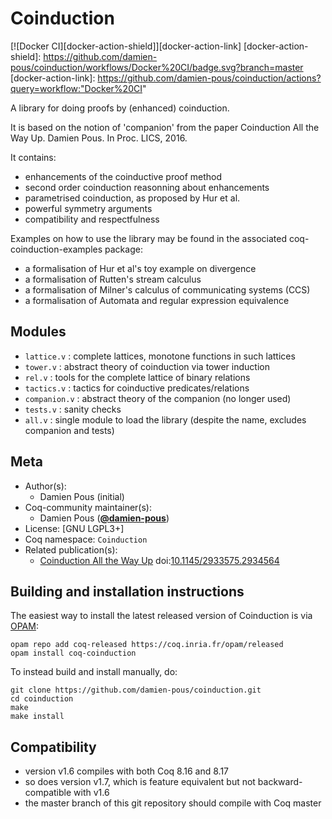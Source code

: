 # Coinduction

[![Docker CI][docker-action-shield]][docker-action-link]
[docker-action-shield]: https://github.com/damien-pous/coinduction/workflows/Docker%20CI/badge.svg?branch=master
[docker-action-link]: https://github.com/damien-pous/coinduction/actions?query=workflow:"Docker%20CI"

A library for doing proofs by (enhanced) coinduction.

It is based on the notion of 'companion' from the paper
Coinduction All the Way Up. Damien Pous. In Proc. LICS, 2016.

It contains:
 - enhancements of the coinductive proof method
 - second order coinduction reasonning about enhancements
 - parametrised coinduction, as proposed by Hur et al.
 - powerful symmetry arguments
 - compatibility and respectfulness

Examples on how to use the library may be found in the associated coq-coinduction-examples package: 
 - a formalisation of Hur et al's toy example on divergence 
 - a formalisation of Rutten's stream calculus
 - a formalisation of Milner's calculus of communicating systems (CCS)
 - a formalisation of Automata and regular expression equivalence
 
## Modules
 + `lattice.v`     : complete lattices, monotone functions in such lattices
 + `tower.v`       : abstract theory of coinduction via tower induction
 + `rel.v`         : tools for the complete lattice of binary relations
 + `tactics.v`     : tactics for coinductive predicates/relations
 + `companion.v`   : abstract theory of the companion (no longer used)
 + `tests.v`       : sanity checks
 + `all.v`         : single module to load the library (despite the name, excludes companion and tests)

## Meta

- Author(s):
  - Damien Pous (initial)
- Coq-community maintainer(s):
  - Damien Pous ([**@damien-pous**](https://github.com/damien-pous))
- License: [GNU LGPL3+]
- Coq namespace: `Coinduction`
- Related publication(s):
  - [Coinduction All the Way Up](https://hal.archives-ouvertes.fr/hal-01259622) doi:[10.1145/2933575.2934564](http://dx.doi.org/10.1145/2933575.2934564)

## Building and installation instructions

The easiest way to install the latest released version of Coinduction
is via [OPAM](https://opam.ocaml.org/doc/Install.html):

```shell
opam repo add coq-released https://coq.inria.fr/opam/released
opam install coq-coinduction
```

To instead build and install manually, do:

``` shell
git clone https://github.com/damien-pous/coinduction.git
cd coinduction
make
make install
```

## Compatibility

- version v1.6 compiles with both Coq 8.16 and 8.17
- so does version v1.7, which is feature equivalent but not backward-compatible with v1.6
- the master branch of this git repository should compile with Coq master

